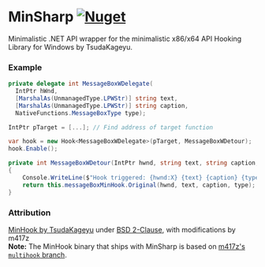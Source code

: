# MinSharp [![Nuget](https://img.shields.io/nuget/v/MinSharp)](https://www.nuget.org/packages/MinSharp/)
Minimalistic .NET API wrapper for the minimalistic x86/x64 API Hooking Library for Windows by TsudaKageyu.

### Example

```csharp
private delegate int MessageBoxWDelegate(
  IntPtr hWnd,
  [MarshalAs(UnmanagedType.LPWStr)] string text,
  [MarshalAs(UnmanagedType.LPWStr)] string caption,
  NativeFunctions.MessageBoxType type);

IntPtr pTarget = [...]; // Find address of target function

var hook = new Hook<MessageBoxWDelegate>(pTarget, MessageBoxWDetour);
hook.Enable();

private int MessageBoxWDetour(IntPtr hwnd, string text, string caption, NativeFunctions.MessageBoxType type)
{
    Console.WriteLine($"Hook triggered: {hwnd:X} {text} {caption} {type}");
    return this.messageBoxMinHook.Original(hwnd, text, caption, type);
}
```

### Attribution
[MinHook by TsudaKageyu](https://github.com/TsudaKageyu/minhook) under [BSD 2-Clause](https://opensource.org/licenses/BSD-2-Clause), with modifications by m417z
<br>
**Note:** The MinHook binary that ships with MinSharp is based on [m417z's `multihook` branch](https://github.com/m417z/minhook/tree/multihook).
